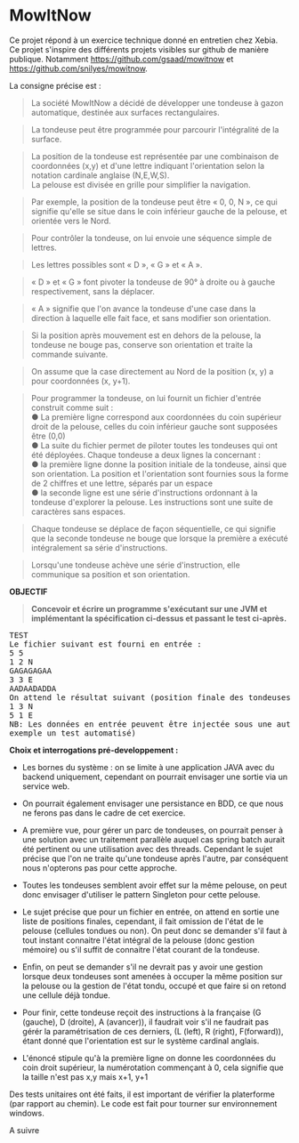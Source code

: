 # MowItNow

Ce projet répond à un exercice technique donné en entretien chez Xebia.
Ce projet s'inspire des différents projets visibles sur github de manière publique. Notamment https://github.com/gsaad/mowitnow et https://github.com/snilyes/mowitnow.

La consigne précise est :
>La société MowItNow a décidé de développer une tondeuse à gazon automatique, destinée aux
surfaces rectangulaires.<br />

>La tondeuse peut être programmée pour parcourir l'intégralité de la surface.<br />

>La position de la tondeuse est représentée par une combinaison de coordonnées (x,y) et d'une
lettre indiquant l'orientation selon la notation cardinale anglaise (N,E,W,S).<br />
La pelouse est
divisée en grille pour simplifier la navigation.<br />

>Par exemple, la position de la tondeuse peut être « 0, 0, N », ce qui signifie qu'elle se situe
dans le coin inférieur gauche de la pelouse, et orientée vers le Nord.<br />

>Pour contrôler la tondeuse, on lui envoie une séquence simple de lettres.<br />

>Les lettres possibles sont « D », « G » et « A ». <br />

>« D » et « G » font pivoter la tondeuse de 90° à droite ou à gauche
respectivement, sans la déplacer. <br />

>« A » signifie que l'on avance la tondeuse d'une case dans la
direction à laquelle elle fait face, et sans modifier son orientation.<br />

>Si la position après mouvement est en dehors de la pelouse, la tondeuse ne bouge pas,
conserve son orientation et traite la commande suivante.<br />

>On assume que la case directement au Nord de la position (x, y) a pour coordonnées (x, y+1).<br />


>Pour programmer la tondeuse, on lui fournit un fichier d'entrée construit comme suit :<br />
● La première ligne correspond aux coordonnées du coin supérieur droit de la pelouse, celles
du coin inférieur gauche sont supposées être (0,0)<br />
● La suite du fichier permet de piloter toutes les tondeuses qui ont été déployées. Chaque
tondeuse a deux lignes la concernant :<br />
● la première ligne donne la position initiale de la tondeuse, ainsi que son orientation. La
position et l'orientation sont fournies sous la forme de 2 chiffres et une lettre, séparés
par un espace<br />
● la seconde ligne est une série d'instructions ordonnant à la tondeuse d'explorer la
pelouse. Les instructions sont une suite de caractères sans espaces.<br />

>Chaque tondeuse se déplace de façon séquentielle, ce qui signifie que la seconde tondeuse ne
bouge que lorsque la première a exécuté intégralement sa série d'instructions.<br />

>Lorsqu'une tondeuse achève une série d'instruction, elle communique sa position et son
orientation.<br />


**OBJECTIF**<br />
>**Concevoir et écrire un programme s'exécutant sur une JVM et implémentant la spécification
ci-dessus et passant le test ci-après.**<br />
<pre>
TEST
Le fichier suivant est fourni en entrée :
5 5
1 2 N
GAGAGAGAA
3 3 E
AADAADADDA
On attend le résultat suivant (position finale des tondeuses) :
1 3 N
5 1 E
NB: Les données en entrée peuvent être injectée sous une autre forme qu'un fichier (par
exemple un test automatisé)
</pre>

**Choix et interrogations pré-developpement :**<br />
* Les bornes du système : on se limite à une application JAVA avec du backend uniquement, cependant on pourrait envisager une sortie via un service web.<br />
* On pourrait également envisager une persistance en BDD, ce que nous ne ferons pas dans le cadre de cet exercice.<br />
* A première vue, pour gérer un parc de tondeuses, on pourrait penser à une solution avec un traitement parallèle auquel cas spring batch aurait été pertinent ou une utilisation avec des threads. Cependant le sujet précise que l'on ne traite qu'une tondeuse après l'autre, par conséquent nous n'opterons pas pour cette approche.<br />
* Toutes les tondeuses semblent avoir effet sur la même pelouse, on peut donc envisager d'utiliser le pattern Singleton pour cette pelouse.<br />
* Le sujet précise que pour un fichier en entrée, on attend en sortie une liste de positions finales, cependant, il fait omission de l'état de le pelouse (cellules tondues ou non). On peut donc se demander s'il faut à tout instant connaitre l'état intégral de la pelouse (donc gestion mémoire) ou s'il suffit de connaitre l'état courant de la tondeuse.<br />
* Enfin, on peut se demander s'il ne devrait pas y avoir une gestion lorsque deux tondeuses sont amenées à occuper la même position sur la pelouse ou la gestion de l'état tondu, occupé et que faire si on retond une cellule déjà tondue.<br />
* Pour finir, cette tondeuse reçoit des instructions à la française (G (gauche), D (droite), A (avancer)), il faudrait voir s'il ne faudrait pas gérér la paramétrisation de ces derniers, (L (left), R (right), F(forward)), étant donné que l'orientation est sur le système cardinal anglais. <br /> 

* L'énoncé stipule qu'à la première ligne on donne les coordonnées du coin droit supérieur, la numérotation commençant à 0, cela signifie que la taille n'est pas x,y mais x+1, y+1


Des tests unitaires ont été faits, il est important de vérifier la platerforme (par rapport au chemin). Le code est fait pour tourner sur environnement windows.

A suivre
